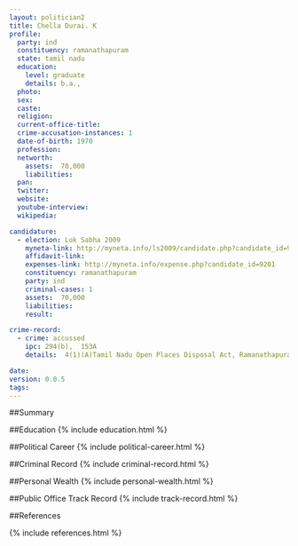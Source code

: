 ```yaml
---
layout: politician2
title: Chella Durai. K
profile: 
  party: ind
  constituency: ramanathapuram
  state: tamil nadu
  education: 
    level: graduate
    details: b.a.,
  photo: 
  sex: 
  caste: 
  religion: 
  current-office-title: 
  crime-accusation-instances: 1
  date-of-birth: 1970
  profession: 
  networth: 
    assets:  70,000
    liabilities: 
  pan: 
  twitter: 
  website: 
  youtube-interview: 
  wikipedia: 

candidature: 
  - election: Lok Sabha 2009
    myneta-link: http://myneta.info/ls2009/candidate.php?candidate_id=9201
    affidavit-link: 
    expenses-link: http://myneta.info/expense.php?candidate_id=9201
    constituency: ramanathapuram 
    party: ind
    criminal-cases: 1
    assets:  70,000
    liabilities: 
    result:  

crime-record: 
  - crime: accussed
    ipc: 294(b),  153A
    details:  4(1)(A)Tamil Nadu Open Places Disposal Act, Ramanathapuram Court No 1 Case No 103/09 Date 11.04.2009  

date: 
version: 0.0.5
tags: 
---
```

##Summary


##Education
{% include education.html %}


##Political Career
{% include political-career.html %}


##Criminal Record
{% include criminal-record.html %}


##Personal Wealth
{% include personal-wealth.html %}


##Public Office Track Record
{% include track-record.html %}


##References


{% include references.html %}